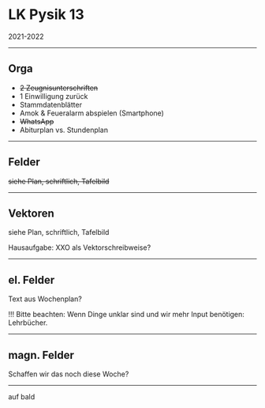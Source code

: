 # LK Pysik 13

2021-2022

---

## Orga

* ~~2 Zeugnisunterschriften~~
* 1 Einwilligung zurück
* Stammdatenblätter
* Amok & Feueralarm abspielen (Smartphone)
* ~~WhatsApp~~
* Abiturplan vs. Stundenplan

---

## Felder

~~siehe Plan, schriftlich, Tafelbild~~

---

## Vektoren

siehe Plan, schriftlich, Tafelbild

Hausaufgabe: XXO als Vektorschreibweise?

---

## el. Felder

Text aus Wochenplan?

!!! Bitte beachten:
   Wenn Dinge unklar sind und wir mehr Input benötigen: Lehrbücher.

---
   
## magn. Felder

Schaffen wir das noch diese Woche?

---

auf bald

